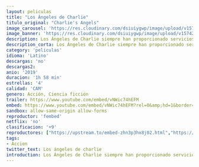 ```yaml
---
layout: peliculas
title: "Los Ángeles de Charlie"
titulo_original: "Charlie's Angels"
image_carousel: 'https://res.cloudinary.com/dsiuiygwp/image/upload/v1574294842/angeles-min_mgstkc.jpg'
image_banner: 'https://res.cloudinary.com/dsiuiygwp/image/upload/v1574294846/Los-%C3%81ngeles-de-Charlie-min_exoga2.jpg'
description: Los Ángeles de Charlie siempre han proporcionado servicios de seguridad e investigación a clientes privados, y ahora la Agencia Townsend, y ahora la Agencia Townsend se ha expandido internacionalmente con las mujeres más inteligentes, valientes y mejor entrenadas a lo largo y ancho del planeta – varios equipos de Ángeles guiados por otros tantos Bosleys llevando a cabo los trabajos más duros por todo el mundo. Cuando un joven ingeniero de sistemas llama la atención sobre una peligrosa tecnología, los Ángeles son llamados a la acción, arriesgando sus vidas por protegernos a todos.
description_corta: Los Ángeles de Charlie siempre han proporcionado servicios de seguridad e investigación a clientes privados, y ahora la Agencia Townsend, y ahora la Agencia Townsend se ha expandido internacionalmente con las mujeres más inteligentes, valientes y
category: 'peliculas'
idioma: 'Latino'
descargas: 'no'
descargas2:
anio: '2019'
duracion: '1h 58 min'
estrellas: '4'
calidad: 'CAM'
genero: Acción, Ciencia ficción
trailer: https://www.youtube.com/embed/vNWic74hEFM
embed: https://www.youtube.com/embed/vNWic74hEFM?rel=0&amp;hd=1&border=0&wmode=opaque&enablejsapi=1&modestbranding=1&controls=1&showinfo=1
sandbox: allow-same-origin allow-forms
reproductor: 'fembed'
netflix: 'no'
clasificacion: '+9'
reproductores: ["https://upstream.to/embed-zhn3p3hx8j02.html","https://www.ilovefembed.best/v/mx1qgh5nd27-2gx","https://api.cuevana3.io/rr/gd.php?h=ek5lbm9xYWNrS0xJMVp5b21KREk0dFBLbjVkaHhkRGdrOG1jbnBpUnhhS1YzYXlZb2JQWDJyTzhoNFpubWNiR3hweHFhbWlUa3V5KzBvS3JpY1BQMXFlU3FadVkyUT09"]
tags:
- Accion
twitter_text: Los ángeles de charlie
introduction: Los Ángeles de Charlie siempre han proporcionado servicios de seguridad e investigación a clientes privados, y ahora la Agencia Townsend, y ahora la Agencia Townsend se ha expandido internacionalmente con las mujeres más inteligentes, valientes y
---
```













